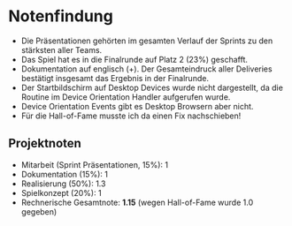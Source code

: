 # Notenfindung

- Die Präsentationen gehörten im gesamten Verlauf der Sprints zu den stärksten aller Teams.
- Das Spiel hat es in die Finalrunde auf Platz 2 (23%) geschafft.
- Dokumentation auf englisch (+). Der Gesamteindruck aller Deliveries bestätigt insgesamt das Ergebnis in der Finalrunde.
- Der Startbildschirm auf Desktop Devices wurde nicht dargestellt, da die Routine im Device Orientation Handler aufgerufen wurde.
- Device Orientation Events gibt es Desktop Browsern aber nicht.
- Für die Hall-of-Fame musste ich da einen Fix nachschieben!

## Projektnoten

- Mitarbeit (Sprint Präsentationen, 15%): 1
- Dokumentation (15%): 1
- Realisierung (50%): 1.3
- Spielkonzept (20%): 1
- Rechnerische Gesamtnote: **1.15** (wegen Hall-of-Fame wurde 1.0 gegeben)